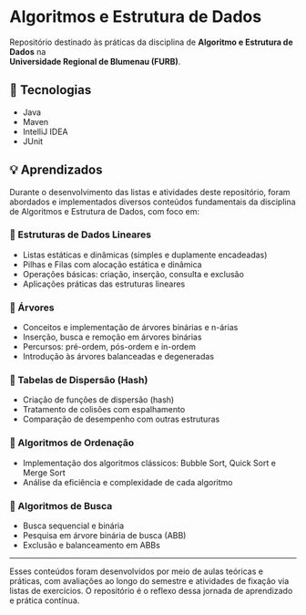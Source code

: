 # Algoritmos e Estrutura de Dados

Repositório destinado às práticas da disciplina de **Algoritmo e Estrutura de Dados** na  
**Universidade Regional de Blumenau (FURB)**.

## 🚀 Tecnologias

- Java
- Maven
- IntelliJ IDEA
- JUnit


## 💡 Aprendizados

Durante o desenvolvimento das listas e atividades deste repositório, foram abordados e implementados diversos conteúdos fundamentais da disciplina de Algoritmos e Estrutura de Dados, com foco em:

### 🔹 Estruturas de Dados Lineares
- Listas estáticas e dinâmicas (simples e duplamente encadeadas)
- Pilhas e Filas com alocação estática e dinâmica
- Operações básicas: criação, inserção, consulta e exclusão
- Aplicações práticas das estruturas lineares

### 🔹 Árvores
- Conceitos e implementação de árvores binárias e n-árias
- Inserção, busca e remoção em árvores binárias
- Percursos: pré-ordem, pós-ordem e in-ordem
- Introdução às árvores balanceadas e degeneradas

### 🔹 Tabelas de Dispersão (Hash)
- Criação de funções de dispersão (hash)
- Tratamento de colisões com espalhamento
- Comparação de desempenho com outras estruturas

### 🔹 Algoritmos de Ordenação
- Implementação dos algoritmos clássicos: Bubble Sort, Quick Sort e Merge Sort
- Análise da eficiência e complexidade de cada algoritmo

### 🔹 Algoritmos de Busca
- Busca sequencial e binária
- Pesquisa em árvore binária de busca (ABB)
- Exclusão e balanceamento em ABBs

---

Esses conteúdos foram desenvolvidos por meio de aulas teóricas e práticas, com avaliações ao longo do semestre e atividades de fixação via listas de exercícios. O repositório é o reflexo dessa jornada de aprendizado e prática contínua.
